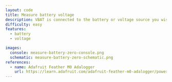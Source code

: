 ```yaml
---
layout: code
title: Measure battery voltage
description: VBAT is connected to the battery or voltage source you wish to measure the voltage of.
difficulty: easy
features:
  - battery
  - voltage

images:
  console: measure-battery-zero-console.png
  schematic: measure-battery-zero-schematic.png
references:
  - name: Adafruit Feather M0 Adalogger
    url: https://learn.adafruit.com/adafruit-feather-m0-adalogger/power-management
---
```

